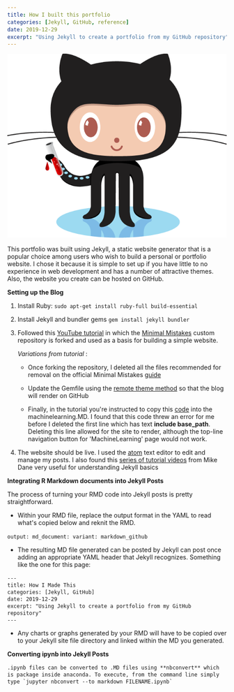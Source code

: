 ```yaml
---
title: How I built this portfolio
categories: [Jekyll, GitHub, reference]
date: 2019-12-29
excerpt: "Using Jekyll to create a portfolio from my GitHub repository"
---
```



![Jekyll+GitHub](/assets/images/github_jekyll.jpg)

This portfolio was built using Jekyll, a static website generator that is a popular choice among users who wish to build a personal or portfolio website. I chose it because it is simple to set up if you have little to no experience in web development and has a number of attractive themes. Also, the website you create can be hosted on GitHub.


**Setting up the Blog**

1. Install Ruby: `sudo apt-get install ruby-full build-essential`

2. Install Jekyll and bundler gems `gem install jekyll bundler`

3. Followed this [YouTube tutorial](https://www.youtube.com/watch?v=qWrcgHwSG8M&t=55s) in which the [Minimal Mistakes](https://mmistakes.github.io/minimal-mistakes/) custom repository is forked and used as a basis for building a simple website.

	  _Variations from tutorial_ :

	  - Once forking the repository, I deleted all the files recommended for removal on the official Minimal Mistakes [guide](https://mmistakes.github.io/minimal-mistakes/docs/quick-start-guide/#remove-the-unnecessary)

	  - Update the Gemfile using the [remote theme method](https://mmistakes.github.io/minimal-mistakes/docs/quick-start-guide/#remote-theme-method) so that the blog will render on GitHub

	  - Finally, in the tutorial you're instructed to copy this [code](https://github.com/dataoptimal/github-pages-tutorial/blob/master/posts_code.txt) into the machinelearning.MD. I found that this code threw an error for me before I deleted the first line which has text **include base_path**. Deleting this line allowed for the site to render, although the top-line navigation button for 'MachineLearning' page would not work.

  4. The website should be live. I used the [atom](https://atom.io/) text editor to edit and manage my posts. I also found this [series of tutorial videos](https://www.mikedane.com/static-site-generators/jekyll/) from Mike Dane very useful for understanding Jekyll basics


  **Integrating R Markdown documents into Jekyll Posts**

  The process of turning your RMD code into Jekyll posts is pretty straightforward.

  - Within your RMD file, replace the output format in the YAML to read what's copied below and reknit the RMD.

  `
  output:
    md_document:
      variant: markdown_github
  `

  - The resulting MD file generated can be posted by Jekyll can post once adding an appropriate YAML header that Jekyll recognizes. Something like the one for this page:

  ````
  ---
  title: How I Made This
  categories: [Jekyll, GitHub]
  date: 2019-12-29
  excerpt: "Using Jekyll to create a portfolio from my GitHub repository"
  ---
  ````

  - Any charts or graphs generated by your RMD will have to be copied over to your Jekyll site file directory and linked within the MD you generated.

  **Converting ipynb into Jekyll Posts**

	.ipynb files can be converted to .MD files using **nbconvert** which is package inside anaconda. To execute, from the command line simply type `jupyter nbconvert --to markdown FILENAME.ipynb`
